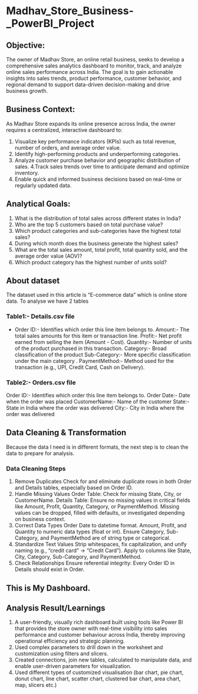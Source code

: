 
# Madhav_Store_Business-_PowerBI_Project

## Objective:
The owner of Madhav Store, an online retail business, seeks to develop a comprehensive sales analytics dashboard to monitor,
track, and analyze online sales performance across India. The goal is to gain actionable insights into sales trends, product 
performance, customer behavior, and regional demand to support data-driven decision-making and drive business growth.

## Business Context:
As Madhav Store expands its online presence across India, the owner requires a centralized, interactive dashboard to:
1.	Visualize key performance indicators (KPIs) such as total revenue, number of orders, and average order value.
2.	Identify high-performing products and underperforming categories.
3.	Analyze customer purchase behavior and geographic distribution of sales.
4.Track sales trends over time to anticipate demand and optimize inventory.
5.	Enable quick and informed business decisions based on real-time or regularly updated data.

## Analytical Goals:
1.	What is the distribution of total sales across different states in India?
2.	Who are the top 5 customers based on total purchase value?
3.	Which product categories and sub-categories have the highest total sales?
4.	During which month does the business generate the highest sales?
5.	What are the total sales amount, total profit, total quantity sold, and the average order value (AOV)?
6.	Which product category has the highest number of units sold?
   
## About dataset
The dataset used in this article is “E-commerce data” which is online store data. To analyse we have 2 tables 

### Table1:- Details.csv file 
* Order ID:- Identifies which order this line item belongs to.
Amount:- The total sales amounts for this item or transaction line.
Profit:- Net profit earned from selling the item (Amount - Cost).
Quantity:- Number of units of the product purchased in this transaction.
Category:- Broad classification of the product 
Sub-Category:- More specific classification under the main category .
PaymentMethod:- Method used for the transaction (e.g., UPI, Credit Card, Cash on Delivery).
    
### Table2:- Orders.csv file 
Order ID:-  Identifies which order this line item belongs to.
Order Date:- Date when the order was placed
CustomerName:- Name of the customer
State:- State in India where the order was delivered
City:- City in India where the order was delivered

## Data Cleaning & Transformation
Because the data I need is in different formats, the next step is to clean the data to prepare for analysis. 
  
### Data Cleaning Steps
1. Remove Duplicates
   Check for and eliminate duplicate rows in both Order and Details tables, especially based on Order ID.
2. Handle Missing Values
   Order Table: Check for missing State, City, or CustomerName.
   Details Table: Ensure no missing values in critical fields like Amount, Profit, Quantity, Category, or PaymentMethod.
   Missing values can be dropped, filled with defaults, or investigated depending on business context.
3. Correct Data Types
   Order Date to datetime format.
   Amount, Profit, and Quantity to numeric data types (float or int).
   Ensure Category, Sub-Category, and PaymentMethod are of string type or categorical.
4. Standardize Text Values
   Strip whitespaces, fix capitalization, and unify naming (e.g., “credit card” → “Credit Card”).
   Apply to columns like State, City, Category, Sub-Category, and PaymentMethod.
5. Check Relationships
   Ensure referential integrity: Every Order ID in Details should exist in Order.
  
    
## This is My Dashboard.
 
## Analysis Result/Learnings
1. A user-friendly, visually rich dashboard built using tools like Power BI that provides the store owner with real-time visibility
into sales performance and customer behaviour across India, thereby improving operational efficiency and strategic planning.
2.	Used complex parameters to drill down in the worksheet and customization using filters and slicers.
3.	Created connections, join new tables, calculated to manipulate data, and enable user-driven parameters for visualization.
4.	Used different types of customized visualisation (bar chart, pie chart, donut chart, line chart, scatter chart,
      clustered bar chart, area chart, map, slicers etc.)



